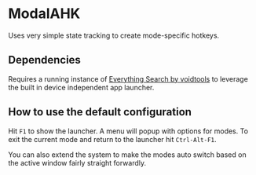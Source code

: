 # ModalAHK
Uses very simple state tracking to create mode-specific hotkeys.

## Dependencies
Requires a running instance of [Everything Search by voidtools](https://www.voidtools.com/) to leverage the built in device independent app launcher.

## How to use the default configuration

Hit `F1` to show the launcher. A menu will popup with options for modes.
To exit the current mode and return to the launcher hit `Ctrl-Alt-F1`.

You can also extend the system to make the modes auto switch based on the active window fairly straight forwardly.